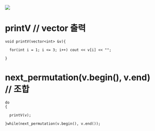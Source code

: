 
<img src="https://capsule-render.vercel.app/api?type=wave&transparent&color=E5E5CB&height=200&section=header&text=Algorithm_Study&fontSize=90&fontColor=D5CEA3" />



# printV // vector 출력

    void printV(vector<int> &v){

      for(int i = 1; i <= 3; i++) cout << v[i] << "";

    }


# next_permutation(v.begin(), v.end) // 조합

    do
    {
    
      printV(v);
      
    }while(next_permutation(v.begin(), v.end());
